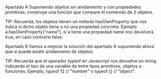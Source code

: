 Apartado A
Suponiendo objetos sin anidamiento y con propiedades primitivas, construye una función que compare el contenido de 2 objetos.

TIP: Recuerda, los objetos tienen un método hasOwnProperty que nos indica si dicho objeto tiene o no una propiedad concreta. Ejemplo a.hasOwnProperty("name"), si a tiene una propiedad name nos devolverá true, en caso contrario false.


Apartado B
Vamos a mejorar la solución del apartado A suponiendo ahora que si puede existir anidamiento de objetos.

TIP: Recuerda que el operador typeof en Javascript nos devuelve un string indicando el tipo de una variable de entre tipos primitivos, objetos o funciones. Ejemplo, typeof 12 // "number" o typeof {} // "object".